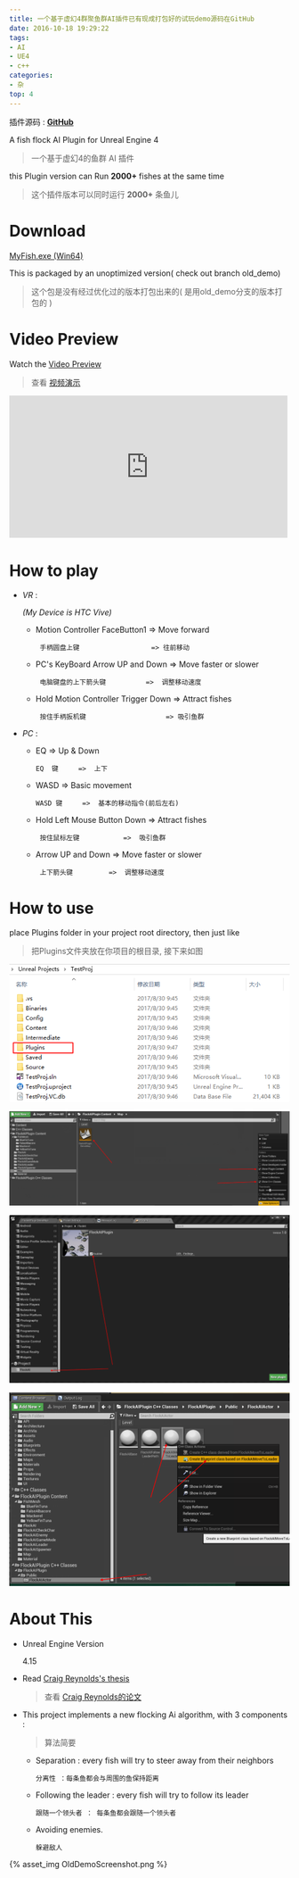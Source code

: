 ```yaml
---
title: 一个基于虚幻4群聚鱼群AI插件已有现成打包好的试玩demo源码在GitHub
date: 2016-10-18 19:29:22
tags:
- AI
- UE4
- c++
categories:
- 杂
top: 4
---
```



插件源码 : [**GitHub**](https://github.com/no5ix/fish)

A fish flock AI Plugin for Unreal Engine 4

> 一个基于虚幻4的鱼群 AI 插件 

this Plugin version can Run **2000+** fishes at the same time

> 这个插件版本可以同时运行 **2000+** 条鱼儿



# Download

[<i class="fa fa-download fa-lg fa-fw"></i>MyFish.exe (Win64)](http://pan.baidu.com/s/1qYbBrHU)

This is packaged by an unoptimized version( check out  branch old_demo)

> 这个包是没有经过优化过的版本打包出来的( 是用old_demo分支的版本打包的 )


# Video Preview 

Watch the [Video Preview](http://v.youku.com/v_show/id_XMTc2NTM4MjkyMA==.html)

> 查看 [视频演示](http://v.youku.com/v_show/id_XMTc2NTM4MjkyMA==.html) 


<!-- more -->

<iframe height=255 width=500 src='http://player.youku.com/embed/XMTc2NTM4MjkyMA==' frameborder=0 'allowfullscreen'></iframe>


# How to play

- *VR* : 

	*(My Device is HTC Vive)*

	* Motion Controller FaceButton1 => Move forward

		` 手柄圆盘上键                  => 往前移动`

	* PC's KeyBoard Arrow UP and Down    => Move faster or slower

		` 电脑键盘的上下箭头键          =>  调整移动速度`

	* Hold Motion Controller Trigger Down     => Attract fishes

		` 按住手柄扳机键                    => 吸引鱼群`

- *PC* :

	* EQ        =>  Up & Down

		` EQ  键     =>  上下 `

	* WASD         =>  Basic movement 

		` WASD 键     =>  基本的移动指令(前后左右) `

	* Hold Left Mouse Button Down  =>  Attract fishes

		` 按住鼠标左键           =>  吸引鱼群`

	* Arrow UP and Down  =>  Move faster or slower

		` 上下箭头键         =>  调整移动速度`



# How to use

place Plugins folder in your project root directory, then just like
> 把Plugins文件夹放在你项目的根目录, 接下来如图

![HowToUse1](/img/HowToUse1.png)

![HowToUse2](/img/HowToUse2.png)

![HowToUse3](/img/HowToUse3.png)

![HowToUse4](/img/HowToUse4.png)

# About This 


* Unreal Engine Version

	4.15

* Read [Craig Reynolds's thesis](http://www.red3d.com/cwr/boids/)  

	> 查看 [Craig Reynolds的论文](http://www.red3d.com/cwr/boids/) 

* This project implements a new flocking Ai algorithm, with 3 components : 

	> 算法简要

	* Separation : every fish will try to steer away from their neighbors 

		`分离性 ：每条鱼都会与周围的鱼保持距离 `

	* Following the leader : every fish will try to follow its leader

		`跟随一个领头者 ： 每条鱼都会跟随一个领头者`

	* Avoiding enemies.

		`躲避敌人`


{% asset_img OldDemoScreenshot.png %}